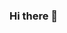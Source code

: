 ### Hi there 👋

<!--
**chriskarani/chriskarani** is a ✨ _special_ ✨ repository because its `README.md` (this file) appears on your GitHub profile.

Here are some ideas to get you started:

- 🔭 I’m currently a Software Engineer at Premise Data
- 🌱 I’m currently learning Rust 🦀 
- 📫 How to reach me: chrisbkarani@gmail.com
- 😄 Pronouns: he/his
- 👯 I’m looking to collaborate on Server-Side Swift Projects
- 💬 Ask me about 

[![Chrus's github stats](https://github-readme-stats.vercel.app/api?username=chriskarani)](https://github.com/anuraghazra/github-readme-stats)
